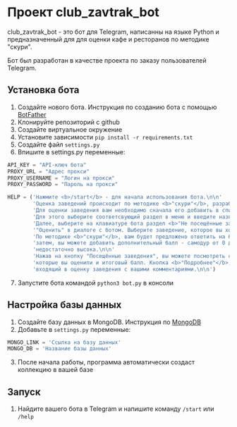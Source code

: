 # Проект club_zavtrak_bot

club_zavtrak_bot - это бот для Telegram, написанны на языке Python и предназначенный для для оценки кафе и ресторанов по методике "скури".

Бот был разработан в качестве проекта по заказу пользователей Telegram.

## Установка бота

1. Создайте нового бота. Инструкция по созданию бота с помощью [BotFather](https://medium.com/@bbsystemscorporation/инструкция-по-работе-с-botfather-ботом-5c6f74d99a1a)
2. Клонируйте репозиторий с github
3. Создайте виртуальное окружение
4. Установите зависимости `pip install -r requirements.txt`
5. Создайте файл `settings.py`
7. Впишите в settings.py переменные:
```python
API_KEY = "API-ключ бота"
PROXY_URL = "Адрес прокси"
PROXY_USERNAME = "Логин на прокси"
PROXY_PASSWORD = "Пароль на прокси"

HELP = ('Нажмите <b>/start</b> - для начала использования бота.\n\n'
        'Оценка заведений происходит по методике <b>"скури"</b>, разработанной <b>@Annaskuri</b>.\n\n'
        'Для оценки заведения вам необходимо сначала его добавить в список <b>"Не посещённые заведения"</b>. '
        'Для этого выберите соответсвующий раздел в меню и введите название.\n\n'
        'Далее, выберите на клавиатуре бота раздел <b>"Не посещённые заведения"</b> и нажмите на кнопку '
        '"Оценить" в диалоге с ботом. Выберите заведение, которое вы хотите оценить.\n\n'
        'По методике <b>"скури"</b>, вам будет предложено ответить на 6 вопросов, относящихся к заведению, '
        'затем, вы можете добавить дополнительный балл - самодур от 0 до 1, если считаете, что итоговая оценка '
        'недостаточно высока.\n\n'
        'Нажав на кнопку "Посещённые заведения", вы можете посмотреть список заведений, '
        'которые вы оценили и итоговый балл. Кнопка <b>"Подробнее"</b>, позволит посмотреть полный перечень, '
        'входящий в оценку заведения с вашими комментариями.\n\n')
```
      
7. Запустите бота командой `python3 bot.py` в консоли

## Настройка базы данных
1. Создайте базу данных в MongoDB. Инструкция по [MongoDB](https://metanit.com/nosql/mongodb/)
2. Добавьте в `settings.py` переменные:
```python
MONGO_LINK = 'Ссылка на базу данных'
MONGO_DB = 'Название базы данных'
```
3. После начала работы, программа автоматически создаст коллекцию в вашей базе

## Запуск
1. Найдите вашего бота в Telegram и напишите команду `/start` или `/help`
